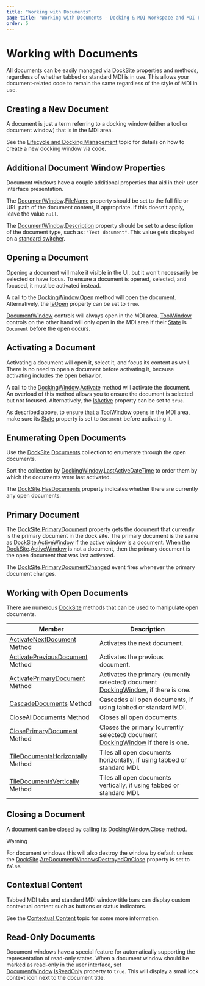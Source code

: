 ```yaml
---
title: "Working with Documents"
page-title: "Working with Documents - Docking & MDI Workspace and MDI Features"
order: 5
---
```

# Working with Documents

All documents can be easily managed via [DockSite](xref:@ActiproUIRoot.Controls.Docking.DockSite) properties and methods, regardless of whether tabbed or standard MDI is in use.  This allows your document-related code to remain the same regardless of the style of MDI in use.

## Creating a New Document

A document is just a term referring to a docking window (either a tool or document window) that is in the MDI area.

See the [Lifecycle and Docking Management](../docking-window-features/lifecycle-and-docking-management.md) topic for details on how to create a new docking window via code.

## Additional Document Window Properties

Document windows have a couple additional properties that aid in their user interface presentation.

The [DocumentWindow](xref:@ActiproUIRoot.Controls.Docking.DocumentWindow).[FileName](xref:@ActiproUIRoot.Controls.Docking.DocumentWindow.FileName) property should be set to the full file or URL path of the document content, if appropriate.  If this doesn't apply, leave the value `null`.

The [DocumentWindow](xref:@ActiproUIRoot.Controls.Docking.DocumentWindow).[Description](xref:@ActiproUIRoot.Controls.Docking.DockingWindow.Description) property should be set to a description of the document type, such as: `"Text document"`. This value gets displayed on a [standard switcher](../docking-window-features/switchers.md).

## Opening a Document

Opening a document will make it visible in the UI, but it won't necessarily be selected or have focus.  To ensure a document is opened, selected, and focused, it must be activated instead.

A call to the [DockingWindow](xref:@ActiproUIRoot.Controls.Docking.DockingWindow).[Open](xref:@ActiproUIRoot.Controls.Docking.DockingWindow.Open*) method will open the document.  Alternatively, the [IsOpen](xref:@ActiproUIRoot.Controls.Docking.DockingWindow.IsOpen) property can be set to `true`.

[DocumentWindow](xref:@ActiproUIRoot.Controls.Docking.DocumentWindow) controls will always open in the MDI area. [ToolWindow](xref:@ActiproUIRoot.Controls.Docking.ToolWindow) controls on the other hand will only open in the MDI area if their [State](xref:@ActiproUIRoot.Controls.Docking.DockingWindow.State) is `Document` before the open occurs.

## Activating a Document

Activating a document will open it, select it, and focus its content as well.  There is no need to open a document before activating it, because activating includes the open behavior.

A call to the [DockingWindow](xref:@ActiproUIRoot.Controls.Docking.DockingWindow).[Activate](xref:@ActiproUIRoot.Controls.Docking.DockingWindow.Activate*) method will activate the document.  An overload of this method allows you to ensure the document is selected but not focused.  Alternatively, the [IsActive](xref:@ActiproUIRoot.Controls.Docking.DockingWindow.IsActive) property can be set to `true`.

As described above, to ensure that a [ToolWindow](xref:@ActiproUIRoot.Controls.Docking.ToolWindow) opens in the MDI area, make sure its [State](xref:@ActiproUIRoot.Controls.Docking.DockingWindow.State) property is set to `Document` before activating it.

## Enumerating Open Documents

Use the [DockSite](xref:@ActiproUIRoot.Controls.Docking.DockSite).[Documents](xref:@ActiproUIRoot.Controls.Docking.DockSite.Documents) collection to enumerate through the open documents.

Sort the collection by [DockingWindow](xref:@ActiproUIRoot.Controls.Docking.DockingWindow).[LastActiveDateTime](xref:@ActiproUIRoot.Controls.Docking.DockingWindow.LastActiveDateTime) to order them by which the documents were last activated.

The [DockSite](xref:@ActiproUIRoot.Controls.Docking.DockSite).[HasDocuments](xref:@ActiproUIRoot.Controls.Docking.DockSite.HasDocuments) property indicates whether there are currently any open documents.

## Primary Document

The [DockSite](xref:@ActiproUIRoot.Controls.Docking.DockSite).[PrimaryDocument](xref:@ActiproUIRoot.Controls.Docking.DockSite.PrimaryDocument) property gets the document that currently is the primary document in the dock site.  The primary document is the same as [DockSite](xref:@ActiproUIRoot.Controls.Docking.DockSite).[ActiveWindow](xref:@ActiproUIRoot.Controls.Docking.DockSite.ActiveWindow) if the active window is a document.  When the [DockSite](xref:@ActiproUIRoot.Controls.Docking.DockSite).[ActiveWindow](xref:@ActiproUIRoot.Controls.Docking.DockSite.ActiveWindow) is not a document, then the primary document is the open document that was last activated.

The [DockSite](xref:@ActiproUIRoot.Controls.Docking.DockSite).[PrimaryDocumentChanged](xref:@ActiproUIRoot.Controls.Docking.DockSite.PrimaryDocumentChanged) event fires whenever the primary document changes.

## Working with Open Documents

There are numerous [DockSite](xref:@ActiproUIRoot.Controls.Docking.DockSite) methods that can be used to manipulate open documents.

| Member | Description |
|-----|-----|
| [ActivateNextDocument](xref:@ActiproUIRoot.Controls.Docking.DockSite.ActivateNextDocument*) Method | Activates the next document. |
| [ActivatePreviousDocument](xref:@ActiproUIRoot.Controls.Docking.DockSite.ActivatePreviousDocument*) Method | Activates the previous document. |
| [ActivatePrimaryDocument](xref:@ActiproUIRoot.Controls.Docking.DockSite.ActivatePrimaryDocument*) Method | Activates the primary (currently selected) document [DockingWindow](xref:@ActiproUIRoot.Controls.Docking.DockingWindow), if there is one. |
| [CascadeDocuments](xref:@ActiproUIRoot.Controls.Docking.DockSite.CascadeDocuments*) Method | Cascades all open documents, if using tabbed or standard MDI. |
| [CloseAllDocuments](xref:@ActiproUIRoot.Controls.Docking.DockSite.CloseAllDocuments*) Method | Closes all open documents. |
| [ClosePrimaryDocument](xref:@ActiproUIRoot.Controls.Docking.DockSite.ClosePrimaryDocument*) Method | Closes the primary (currently selected) document [DockingWindow](xref:@ActiproUIRoot.Controls.Docking.DockingWindow) if there is one. |
| [TileDocumentsHorizontally](xref:@ActiproUIRoot.Controls.Docking.DockSite.TileDocumentsHorizontally*) Method | Tiles all open documents horizontally, if using tabbed or standard MDI. |
| [TileDocumentsVertically](xref:@ActiproUIRoot.Controls.Docking.DockSite.TileDocumentsVertically*) Method | Tiles all open documents vertically, if using tabbed or standard MDI. |

## Closing a Document

A document can be closed by calling its [DockingWindow](xref:@ActiproUIRoot.Controls.Docking.DockingWindow).[Close](xref:@ActiproUIRoot.Controls.Docking.DockingWindow.Close*) method.

> [!WARNING]
> For document windows this will also destroy the window by default unless the [DockSite](xref:@ActiproUIRoot.Controls.Docking.DockSite).[AreDocumentWindowsDestroyedOnClose](xref:@ActiproUIRoot.Controls.Docking.DockSite.AreDocumentWindowsDestroyedOnClose) property is set to `false`.

## Contextual Content

Tabbed MDI tabs and standard MDI window title bars can display custom contextual content such as buttons or status indicators.

See the [Contextual Content](../docking-window-features/contextual-content.md) topic for some more information.

## Read-Only Documents

Document windows have a special feature for automatically supporting the representation of read-only states.  When a document window should be marked as read-only in the user interface, set [DocumentWindow](xref:@ActiproUIRoot.Controls.Docking.DocumentWindow).[IsReadOnly](xref:@ActiproUIRoot.Controls.Docking.DocumentWindow.IsReadOnly) property to `true`.  This will display a small lock context icon next to the document title.
